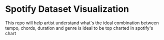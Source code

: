 # Spotify Dataset Visualization
This repo will help artist understand what's the ideal combination between tempo, chords, duration and genre is ideal to be top charted in spotify's chart
